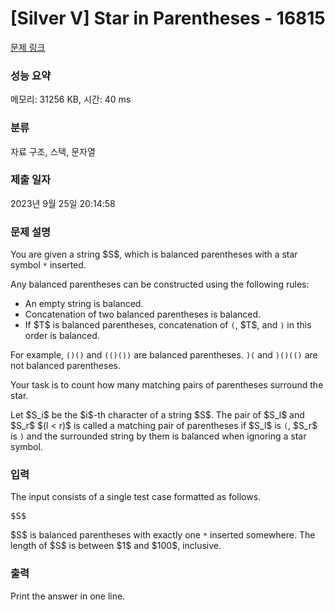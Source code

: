 # [Silver V] Star in Parentheses - 16815 

[문제 링크](https://www.acmicpc.net/problem/16815) 

### 성능 요약

메모리: 31256 KB, 시간: 40 ms

### 분류

자료 구조, 스택, 문자열

### 제출 일자

2023년 9월 25일 20:14:58

### 문제 설명

<p>You are given a string $S$, which is balanced parentheses with a star symbol <code>*</code> inserted.</p>

<p>Any balanced parentheses can be constructed using the following rules:</p>

<ul>
	<li>An empty string is balanced.</li>
	<li>Concatenation of two balanced parentheses is balanced.</li>
	<li>If $T$ is balanced parentheses, concatenation of <code>(</code>, $T$, and <code>)</code> in this order is balanced.</li>
</ul>

<p>For example, <code>()()</code> and <code>(()())</code> are balanced parentheses. <code>)(</code> and <code>)()(()</code> are not balanced parentheses.</p>

<p>Your task is to count how many matching pairs of parentheses surround the star.</p>

<p>Let $S_i$ be the $i$-th character of a string $S$. The pair of $S_l$ and $S_r$ $(l < r)$ is called a matching pair of parentheses if $S_l$ is <code>(</code>, $S_r$ is <code>)</code> and the surrounded string by them is balanced when ignoring a star symbol.</p>

### 입력 

 <p>The input consists of a single test case formatted as follows.</p>

<pre class="mathjax">$S$</pre>

<p>$S$ is balanced parentheses with exactly one <code>*</code> inserted somewhere. The length of $S$ is between $1$ and $100$, inclusive.</p>

### 출력 

 <p>Print the answer in one line.</p>

